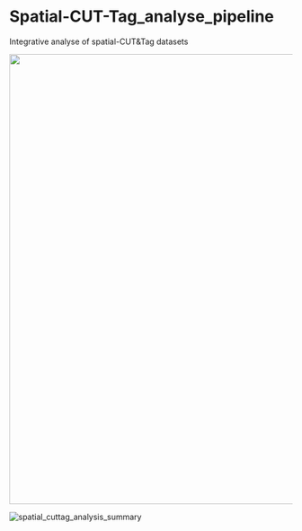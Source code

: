 # Spatial-CUT-Tag_analyse_pipeline
Integrative analyse of spatial-CUT&Tag datasets


<img src="https://github.com/user-attachments/assets/542be610-d4af-4b43-b1f0-e11feae7ec4d" width="800" height="800">

![spatial_cuttag_analysis_summary](https://github.com/user-attachments/assets/542be610-d4af-4b43-b1f0-e11feae7ec4d)
